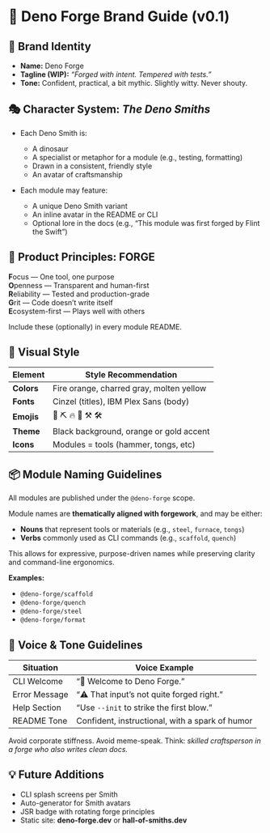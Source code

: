 # 📘 Deno Forge Brand Guide (v0.1)

## 🧭 Brand Identity

- **Name:** Deno Forge  
- **Tagline (WIP):** *“Forged with intent. Tempered with tests.”*  
- **Tone:** Confident, practical, a bit mythic. Slightly witty. Never shouty.

## 🎭 Character System: *The Deno Smiths*

- Each Deno Smith is:
  - A dinosaur
  - A specialist or metaphor for a module (e.g., testing, formatting)
  - Drawn in a consistent, friendly style
  - An avatar of craftsmanship

- Each module may feature:
  - A unique Deno Smith variant
  - An inline avatar in the README or CLI
  - Optional lore in the docs (e.g., “This module was first forged by Flint the Swift”)

## 🔨 Product Principles: FORGE

**F**ocus — One tool, one purpose  
**O**penness — Transparent and human-first  
**R**eliability — Tested and production-grade  
**G**rit — Code doesn’t write itself  
**E**cosystem-first — Plays well with others

Include these (optionally) in every module README.

## 🎨 Visual Style

| Element        | Style Recommendation                      |
|----------------|--------------------------------------------|
| **Colors**     | Fire orange, charred gray, molten yellow   |
| **Fonts**      | Cinzel (titles), IBM Plex Sans (body)      |
| **Emojis**     | 🦖 ⛏️ 🔥 🧱 ⚒️ 🛠️                         |
| **Theme**      | Black background, orange or gold accent    |
| **Icons**      | Modules = tools (hammer, tongs, etc)       |

## 📦 Module Naming Guidelines

All modules are published under the `@deno-forge` scope.

Module names are **thematically aligned with forgework**, and may be either:

- **Nouns** that represent tools or materials (e.g., `steel`, `furnace`, `tongs`)
- **Verbs** commonly used as CLI commands (e.g., `scaffold`, `quench`)

This allows for expressive, purpose-driven names while preserving clarity and command-line ergonomics.

**Examples:**
- `@deno-forge/scaffold`
- `@deno-forge/quench`
- `@deno-forge/steel`
- `@deno-forge/format`

## 🧠 Voice & Tone Guidelines

| Situation           | Voice Example                                  |
|---------------------|------------------------------------------------|
| CLI Welcome         | “🦖 Welcome to Deno Forge.”                     |
| Error Message       | “⚠️ That input’s not quite forged right.”       |
| Help Section        | “Use `--init` to strike the first blow.”       |
| README Tone         | Confident, instructional, with a spark of humor|

Avoid corporate stiffness. Avoid meme-speak. Think: *skilled craftsperson in a forge who also writes clean docs.*

## 💡 Future Additions

- CLI splash screens per Smith
- Auto-generator for Smith avatars
- JSR badge with rotating forge principles
- Static site: **deno-forge.dev** or **hall-of-smiths.dev**